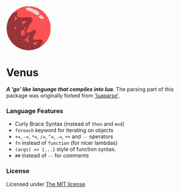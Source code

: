 ![Venus Logo][logo]
# Venus
___A 'go' like language that compiles into lua.___
The parsing part of this package was originally forked from ['luaparse'](https://oxyc.github.io/luaparse/).

### Language Features
  - Curly Brace Syntax (instead of `then` and `end`)
  - `foreach` keyword for iterating on objects
  - `+=`, `-=`, `*=`, `/=`, `^=`, `.=`, `++` and `--` operators
  - `fn` instead of `function` (for nicer lambdas)
  - `(args) => {...}` style of function syntax.
  - `##` instead of `--` for comments

### License
Licensed under [The MIT license](https://opensource.org/licenses/MIT)

[logo]: icon.png
